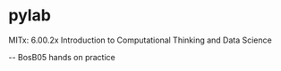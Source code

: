 pylab
=====

MITx: 6.00.2x Introduction to Computational Thinking and Data Science

--
BosB05 hands on practice 

